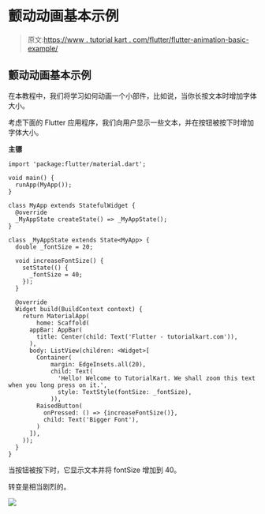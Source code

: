 # 颤动动画基本示例

> 原文:[https://www . tutorial kart . com/flutter/flutter-animation-basic-example/](https://www.tutorialkart.com/flutter/flutter-animation-basic-example/)

## 颤动动画基本示例

在本教程中，我们将学习如何动画一个小部件，比如说，当你长按文本时增加字体大小。

考虑下面的 Flutter 应用程序，我们向用户显示一些文本，并在按钮被按下时增加字体大小。

**主镖**

```
import 'package:flutter/material.dart';

void main() {
  runApp(MyApp());
}

class MyApp extends StatefulWidget {
  @override
  _MyAppState createState() => _MyAppState();
}

class _MyAppState extends State<MyApp> {
  double _fontSize = 20;

  void increaseFontSize() {
    setState(() {
      _fontSize = 40;
    });
  }

  @override
  Widget build(BuildContext context) {
    return MaterialApp(
        home: Scaffold(
      appBar: AppBar(
        title: Center(child: Text('Flutter - tutorialkart.com')),
      ),
      body: ListView(children: <Widget>[
        Container(
            margin: EdgeInsets.all(20),
            child: Text(
              'Hello! Welcome to TutorialKart. We shall zoom this text when you long press on it.',
              style: TextStyle(fontSize: _fontSize),
            )),
        RaisedButton(
          onPressed: () => {increaseFontSize()},
          child: Text('Bigger Font'),
        )
      ]),
    ));
  }
}
```

当按钮被按下时，它显示文本并将 fontSize 增加到 40。

转变是相当剧烈的。

[![](../Images/925da31b32d6bc3827932f6c8afb11bb.png)](https://www.tutorialkart.com/)